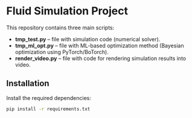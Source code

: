 # Fluid Simulation Project

This repository contains three main scripts:

- **tmp_test.py** – file with simulation code (numerical solver).
- **tmp_ml_opt.py** – file with ML-based optimization method (Bayesian optimization using PyTorch/BoTorch).
- **render_video.py** – file with code for rendering simulation results into video.

## Installation
Install the required dependencies:

```bash
pip install -r requirements.txt
```
